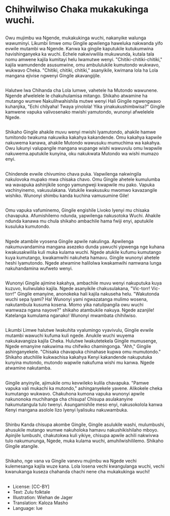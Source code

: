 # Chihwilwiso Chaka mukakukinga wuchi.

##
Owu mujimbu wa Ngende, mukakukinga wuchi, nakanyike walunga wawuminyi. Likumbi limwe omu Gingile apwilenga haweluka nakwanda yifo evwile mutambi wa Ngende. Kanwa ka gingile kaputukile kutukumwina havishinganyeka ka wuchi. Echele nakwivwilila mukuwunda, kutala tala nomu amwene kajila kumitayi helu lwamutwe wenyi. "Chitiki-chitiki-chitiki," kajila wamundende asusumwine, omu ambululukile kumutondo wukwavo, wukwavo Cheka. "Chitiki, chitiki, chitiki," asanyikile, kwimana lola ha Lola mangana ejivise ngwenyi Gingile akavangijile.

##
Halutwe lwa Chihanda cha Lola lumwe, vahetele ha Mutondo wawunene. Ngende afwelelele le chakuhulamisa mitango. Shikaho atwamine ha mutango wumwe Nakulihwahishila mutwe wenyi Hali Gingile ngwengwavo kuhanjika, "Echi chilyaha! Twaya yinolola! Yika yinakukushimbwisa?" Gingile kamwene vapuka valivosenako mwishi yamutondo, wunonyi afwelelele Ngede.

##
Shikaho Gingile ahakile muvu wenyi mwishi lyamutondo, ahakile hamwe tumitondo twakuma nakuwika kakahya kakandende. Omu kakahya kapwile nakuwema kanawa, ahakile Mutondo wawusuku mumuchima wa kakahya. Owu lukunyi valupangile mangana wupange wishi wawuvulu omu lwapwile nakuwema.aputukile kunyina, oku nakukwata Mutondo wa wishi mumazo enyi.

##
Chindende evwile chivumino chava puka. Vapwilenga nakwingila nakulovoka mupako mwa chisaka chavo. Omu Gingile ahetele kumulumba wa wavapuka ashinjikile songo yamungweji kwapwile mu pako. Vapuka vachinyinemo, vakusulakana. Vatukile kwakusuku mwomwo kavazangile wishiko. Wunonyi shimbu kanda kuchina vamusumine Gile!

##
Omu vapuka vafuminemo, Gingile engishile Livoko lyenyi mu chisaka chavapuka. Afumishilemo ndunda, yapwilenga nakusotoka Wuchi. Ahakile ndunda kanawa mu chula shikaho ambachile hama fwiji enyi, aputukile kusuluka kumutondo.

##
Ngede atambile vyosena Gingile apwile nakulinga. Apwilenga nakumuvandamina mangana asezeko dunda yawuchi yipwenga nge kuhana kwakusakwilila kuli muka kulama wuchi. Ngede atukile kufumu kumutango kuya kumutango, kwakamwihi nakuheta hamavu. Gingile wunonyi ahetele heshi lyamutondo. Ngede atwamine halilolwa kwakamwihi namwana lunga nakuhandamina wufweto wenyi.

##
Wunonyi Gingile ajimine kakahya, ambachile muvu wenyi nakuputuka kuya kuzuvo, kuliwulako kajila. Ngede asanyikile chakusulakana, "Vic-torr! Vic-torr!" Gingile emanyine, anonokeka hali kajila nakuseha helu. "Wakutonda wuchi sepa lyami? Ha! Wunonyi yami ngwazatanga mulimo wosena, nakutambula kusuma kosena. Momo yika natulipangila owu wuchi wamwaza ngana nayove?" shikaho atambukile nakuya. Ngede azanjile! Katelanga kumulama nganako! Wunonyi mwambata chihilwiso.

##
Likumbi Limwe halutwe lwakuhita vyalumingo vyavivulu, Gingile evwile mutambi wawuchi kufuma kuli ngede. Anukile wuchi wuyema nakukavangiza kajila Cheka. Hulutwe lwakutetekela Gingile mumusenge, Ngede emanyine nakuwima mu chifwiko chamingonga. "Ahh," Gingile ashinganyekele. "Chisaka chavapuka chinahase kupwa omu mumutondo." Shikaho atuchilile kukwachisa kakahya Kenyi kakandende nakuputuka kunyina mutondo, mutondo wapwile nakufuma wishi mu kanwa. Ngede atwamine nakutamba.

##
Gingile anyinyile, ajimukile omu kevwileko kulila chavapuka. "Pamwe vapuka vali mukachi ka mutondo," ashinganyekele yavene. Alikokele cheka kumutango wukwavo. Chakuhona kumona vapuka wunonyi apwile nakunonoka muchihanga cha chisupa! Chisupa asulakanyine hakumutangula tulo twenyi. Asungamishile meso enyi, nakusokolola kanwa Kenyi mangana asolole lizo lyenyi lyalisuku nakuwambuka.

##
Shinbu Kanda chisupa akombe Gingile, Gingile asulukile washi, mulumbushi, ahusukile mutango wumwe nakuholoka hamavu nakushikishilaho mboyo. Apinjile lumbushi, chakutokwa kuli yikiye, chisupa apwile achili nakwivwa tulo nakumununga, Ngede, muka kulama wuchi, amuhilwishililemo. Shikaho Gingile atangile.

##
Shikaho, nge vana va Gingile vanevu mujimbu wa Ngede vechi kulemesanga kajila wuze kana. Lola losena vechi kwangulanga wuchi, vechi kwanukanga kuseza chahanda chachi nene cha mukakukinga wuchi!

##
* License: [CC-BY]
* Text: Zulu folktale
* Illustration: Wiehan de Jager
* Translation: Kaloza Masho
* Language: lue
